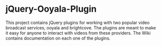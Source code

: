 jQuery-Ooyala-Plugin
====================

This project contains jQuery plugins for working with two popular video broadcast services, ooyala and brightcove.  The plugins are meant to make it easy for anyone to interact with videos from these providers.  The Wiki contains documentation on each one of the plugins.